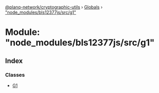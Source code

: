 [@planq-network/cryptographic-utils](../README.md) › [Globals](../globals.md) › ["node_modules/bls12377js/src/g1"](_node_modules_bls12377js_src_g1_.md)

# Module: "node_modules/bls12377js/src/g1"

## Index

### Classes

* [G1](../classes/_node_modules_bls12377js_src_g1_.g1.md)
